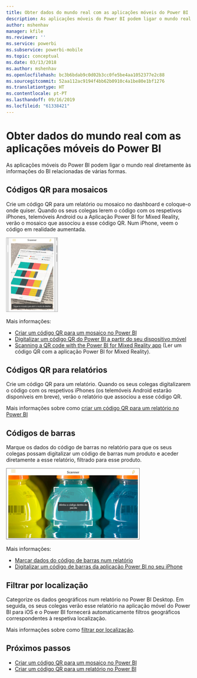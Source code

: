```yaml
---
title: Obter dados do mundo real com as aplicações móveis do Power BI
description: As aplicações móveis do Power BI podem ligar o mundo real diretamente às informações do BI relacionadas. Não é necessária pesquisa.
author: mshenhav
manager: kfile
ms.reviewer: ''
ms.service: powerbi
ms.subservice: powerbi-mobile
ms.topic: conceptual
ms.date: 03/13/2018
ms.author: mshenhav
ms.openlocfilehash: bc3b6bdab9c0d02b3cc0fe5be4aa1052377e2c88
ms.sourcegitcommit: 52aa112ac9194f4bb62b0910c4a1be80e1bf1276
ms.translationtype: HT
ms.contentlocale: pt-PT
ms.lasthandoff: 09/16/2019
ms.locfileid: "61338421"
---
```

# <a name="get-data-from-the-real-world-with-the-power-bi-mobile-apps"></a>Obter dados do mundo real com as aplicações móveis do Power BI
As aplicações móveis do Power BI podem ligar o mundo real diretamente às informações do BI relacionadas de várias formas. 

## <a name="qr-codes-for-tiles"></a>Códigos QR para mosaicos
Crie um código QR para um relatório ou mosaico no dashboard e coloque-o onde quiser. Quando os seus colegas lerem o código com os respetivos iPhones, telemóveis Android ou a Aplicação Power BI for Mixed Reality, verão o mosaico que associou a esse código QR. Num iPhone, veem o código em realidade aumentada.

![Código QR](./media/mobile-apps-data-in-real-world-context/power-bi-ios-qr-ar-scanner-small.png)

Mais informações:

* [Criar um código QR para um mosaico no Power BI](../../service-create-qr-code-for-tile.md)
* [Digitalizar um código QR do Power BI a partir do seu dispositivo móvel](mobile-apps-qr-code.md)
* [Scanning a QR code with the Power BI for Mixed Reality app](mobile-mixed-reality-app.md#scan-a-report-qr-code-in-holographic-view) (Ler um código QR com a aplicação Power BI for Mixed Reality).

## <a name="qr-codes-for-reports"></a>Códigos QR para relatórios
Crie um código QR para um relatório.  Quando os seus colegas digitalizarem o código com os respetivos iPhones (os telemóveis Android estarão disponíveis em breve), verão o relatório que associou a esse código QR. 

Mais informações sobre como [criar um código QR para um relatório no Power BI](../../service-create-qr-code-for-report.md)

## <a name="barcodes"></a>Códigos de barras
Marque os dados do código de barras no relatório para que os seus colegas possam digitalizar um código de barras num produto e aceder diretamente a esse relatório, filtrado para esse produto.

![Código de barras](./media/mobile-apps-data-in-real-world-context/power-bi-barcode-scanner.png)

Mais informações:

* [Marcar dados do código de barras num relatório](../../desktop-mobile-barcodes.md)
* [Digitalizar um código de barras da aplicação Power BI no seu iPhone](mobile-apps-scan-barcode-iphone.md)

## <a name="filter-by-location"></a>Filtrar por localização
Categorize os dados geográficos num relatório no Power BI Desktop. Em seguida, os seus colegas verão esse relatório na aplicação móvel do Power BI para iOS e o Power BI fornecerá automaticamente filtros geográficos correspondentes à respetiva localização.

Mais informações sobre como [filtrar por localização](mobile-apps-geographic-filtering.md).

## <a name="next-steps"></a>Próximos passos
* [Criar um código QR para um mosaico no Power BI](../../service-create-qr-code-for-tile.md)
* [Criar um código QR para um relatório no Power BI](../../service-create-qr-code-for-report.md)

